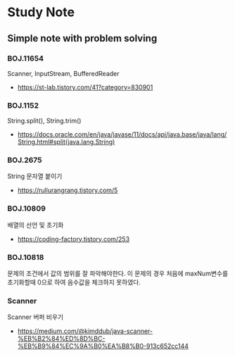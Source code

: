 # Study Note

## Simple note with problem solving

### BOJ.11654
Scanner, InputStream, BufferedReader
- https://st-lab.tistory.com/41?category=830901

### BOJ.1152
String.split(), String.trim()
- https://docs.oracle.com/en/java/javase/11/docs/api/java.base/java/lang/String.html#split(java.lang.String)

### BOJ.2675
String 문자열 붙이기
- https://rullurangrang.tistory.com/5

### BOJ.10809
배열의 선언 및 초기화
- https://coding-factory.tistory.com/253

### BOJ.10818
문제의 조건에서 값의 범위를 잘 파악해야한다. 이 문제의 경우 처음에 maxNum변수를 초기화할때 0으로 하여 음수값을 체크하지 못하였다.


### Scanner
Scanner 버퍼 비우기
- https://medium.com/@kimddub/java-scanner-%EB%B2%84%ED%8D%BC-%EB%B9%84%EC%9A%B0%EA%B8%B0-913c652cc144
